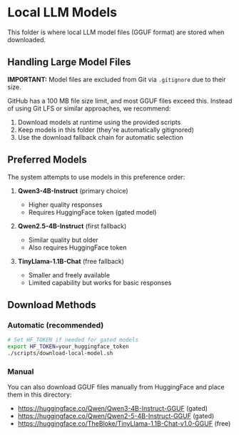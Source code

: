 # Local LLM Models

This folder is where local LLM model files (GGUF format) are stored when downloaded.

## Handling Large Model Files

**IMPORTANT:** Model files are excluded from Git via `.gitignore` due to their size.

GitHub has a 100 MB file size limit, and most GGUF files exceed this. Instead of using Git LFS or similar approaches, we recommend:

1. Download models at runtime using the provided scripts
2. Keep models in this folder (they're automatically gitignored)
3. Use the download fallback chain for automatic selection

## Preferred Models

The system attempts to use models in this preference order:

1. **Qwen3-4B-Instruct** (primary choice)
   - Higher quality responses
   - Requires HuggingFace token (gated model)

2. **Qwen2.5-4B-Instruct** (first fallback)
   - Similar quality but older
   - Also requires HuggingFace token

3. **TinyLlama-1.1B-Chat** (free fallback)
   - Smaller and freely available
   - Limited capability but works for basic responses

## Download Methods

### Automatic (recommended)
```bash
# Set HF_TOKEN if needed for gated models
export HF_TOKEN=your_huggingface_token
./scripts/download-local-model.sh
```

### Manual
You can also download GGUF files manually from HuggingFace and place them in this directory:
- https://huggingface.co/Qwen/Qwen3-4B-Instruct-GGUF (gated)
- https://huggingface.co/Qwen/Qwen2-5-4B-Instruct-GGUF (gated) 
- https://huggingface.co/TheBloke/TinyLlama-1.1B-Chat-v1.0-GGUF (free)
